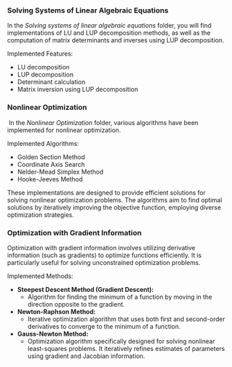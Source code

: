 ### **Solving Systems of Linear Algebraic Equations**

In the *Solving systems of linear algebraic equations* folder, you will find implementations of LU and LUP decomposition methods, as well as the computation of matrix determinants and inverses using LUP decomposition.

Implemented Features:

- LU decomposition
- LUP decomposition
- Determinant calculation
- Matrix inversion using LUP decomposition

### **Nonlinear Optimization**

 In the *Nonlinear Optimization* folder, various algorithms have been implemented for nonlinear optimization.

Implemented Algorithms:

- Golden Section Method
- Coordinate Axis Search
- Nelder-Mead Simplex Method
- Hooke-Jeeves Method

These implementations are designed to provide efficient solutions for solving nonlinear optimization problems. The algorithms aim to find optimal solutions by iteratively improving the objective function, employing diverse optimization strategies.

### Optimization with Gradient Information

Optimization with gradient information involves utilizing derivative information (such as gradients) to optimize functions efficiently. It is particularly useful for solving unconstrained optimization problems.

Implemented Methods:

- **Steepest Descent Method (Gradient Descent):**
    - Algorithm for finding the minimum of a function by moving in the direction opposite to the gradient.
- **Newton-Raphson Method:**
    - Iterative optimization algorithm that uses both first and second-order derivatives to converge to the minimum of a function.
- **Gauss-Newton Method:**
    - Optimization algorithm specifically designed for solving nonlinear least-squares problems. It iteratively refines estimates of parameters using gradient and Jacobian information.
